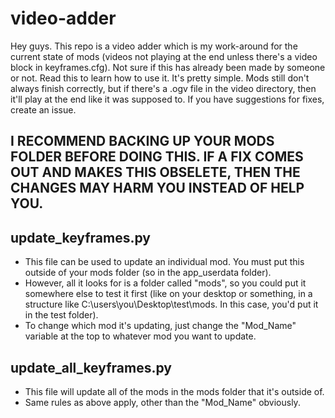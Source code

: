 # video-adder
Hey guys. This repo is a video adder which is my work-around for the current state of mods (videos not playing at the end unless there's a video block in keyframes.cfg). Not sure if this has already been made by someone or not. Read this to learn how to use it. It's pretty simple. Mods still don't always finish correctly, but if there's a .ogv file in the video directory, then it'll play at the end like it was supposed to. If you have suggestions for fixes, create an issue.

## I RECOMMEND BACKING UP YOUR MODS FOLDER BEFORE DOING THIS. IF A FIX COMES OUT AND MAKES THIS OBSELETE, THEN THE CHANGES MAY HARM YOU INSTEAD OF HELP YOU.

## update_keyframes.py
- This file can be used to update an individual mod. You must put this outside of your mods folder (so in the app_userdata folder).
- However, all it looks for is a folder called "mods", so you could put it somewhere else to test it first (like on your desktop or something, in a structure like C:\users\you\Desktop\test\mods. In this case, you'd put it in the test folder).
- To change which mod it's updating, just change the "Mod_Name" variable at the top to whatever mod you want to update. 

## update_all_keyframes.py
- This file will update all of the mods in the mods folder that it's outside of.
- Same rules as above apply, other than the "Mod_Name" obviously.
